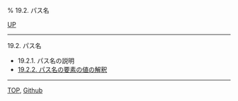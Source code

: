 % 19.2. パス名

[UP](19.html)  

---

19.2. パス名

- 19.2.1. パス名の説明
- [19.2.2. パス名の要素の値の解釈](19.2.2.html)

---
[TOP](index.html),  [Github](https://github.com/nptcl/npt-japanese)

